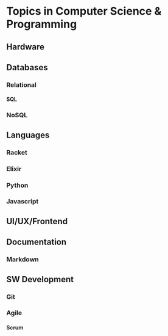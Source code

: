 # Topics in Computer Science & Programming


## Hardware



## Databases

### Relational

#### SQL

### NoSQL



## Languages

### Racket

### Elixir

### Python

### Javascript



## UI/UX/Frontend



## Documentation

### Markdown


## SW Development

### Git

### Agile

#### Scrum

